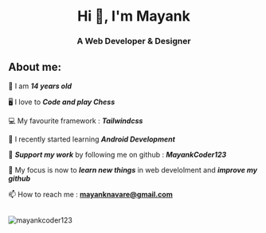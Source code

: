 <h1 align="center">Hi 👋, I'm Mayank</h1>
<h3 align="center">A Web Developer & Designer </h3>

## About me:
👦 I am ***14 years old***

🖥️ I love to ***Code and play Chess*** 

💻 My favourite framework : ***Tailwindcss***

📑 I recently started learning ***Android Development***

💙 ***Support my work*** by following me on github : ***MayankCoder123***
  
🏁 My focus is now to ***learn new things*** in web develolment and ***improve my github***

📫 How to reach me : **mayanknavare@gmail.com**

##

<img src="https://github-readme-stats.vercel.app/api?username=mayankcoder123&show_icons=true&theme=tokyonight" alt="mayankcoder123" />
